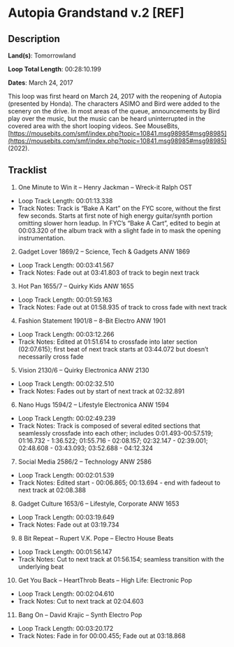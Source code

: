 # Autopia Grandstand v.2 [REF]

## Description

**Land(s)**: Tomorrowland

**Loop Total Length**: 00:28:10.199

**Dates**: March 24, 2017

This loop was first heard on March 24, 2017 with the reopening of Autopia (presented by Honda). The characters ASIMO and Bird were added to the scenery on the drive. In most areas of the queue, announcements by Bird play over the music, but the music can be heard uninterrupted in the covered area with the short looping videos. See MouseBits, [https://mousebits.com/smf/index.php?topic=10841.msg98985#msg98985](https://mousebits.com/smf/index.php?topic=10841.msg98985#msg98985) (2022).

## Tracklist

1. One Minute to Win it – Henry Jackman – Wreck-it Ralph OST
- Loop Track Length: 00:01:13.338
- Track Notes: Track is “Bake A Kart” on the FYC score, without the first few seconds. Starts at first note of high energy guitar/synth portion omitting slower horn leadup. In FYC’s “Bake A Cart”, edited to begin at 00:03.320 of the album track with a slight fade in to mask the opening instrumentation.

2. Gadget Lover 1869/2 – Science, Tech & Gadgets ANW 1869
- Loop Track Length: 00:03:41.567
- Track Notes: Fade out at 03:41.803 of track to begin next track

3. Hot Pan 1655/7 – Quirky Kids ANW 1655
- Loop Track Length: 00:01:59.163
- Track Notes: Fade out at 01:58.935 of track to cross fade with next track

4. Fashion Statement 1901/8 – 8-Bit Electro ANW 1901
- Loop Track Length: 00:03:12.266
- Track Notes: Edited at 01:51.614 to crossfade into later section (02:07.615); first beat of next track starts at 03:44.072 but doesn’t necessarily cross fade

5. Vision 2130/6 – Quirky Electronica ANW 2130
- Loop Track Length: 00:02:32.510
- Track Notes: Fades out by start of next track at 02:32.891

6. Nano Hugs 1594/2 – Lifestyle Electronica ANW 1594
- Loop Track Length: 00:02:49.239
- Track Notes: Track is composed of several edited sections that seamlessly crossfade into each other; includes 0:01.493-00:57.519; 01:16.732 - 1:36.522; 01:55.716 - 02:08.157; 02:32.147 - 02:39.001; 02:48.608 - 03:43.093; 03:52.688 - 04:12.324

7. Social Media 2586/2 – Technology ANW 2586
- Loop Track Length: 00:02:01.539
- Track Notes: Edited start - 00:06.865; 00:13.694 - end with fadeout to next track at 02:08.388

8. Gadget Culture 1653/6 – Lifestyle, Corporate ANW 1653
- Loop Track Length: 00:03:19.649
- Track Notes: Fade out at 03:19.734

9. 8 Bit Repeat – Rupert V.K. Pope – Electro House Beats
- Loop Track Length: 00:01:56.147
- Track Notes: Cut to next track at 01:56.154; seamless transition with the underlying beat

10. Get You Back – HeartThrob Beats – High Life: Electronic Pop
- Loop Track Length: 00:02:04.610
- Track Notes: Cut to next track at 02:04.603

11. Bang On – David Krajic – Synth Electro Pop
- Loop Track Length: 00:03:20.172
- Track Notes: Fade in for 00:00.455; Fade out at 03:18.868
